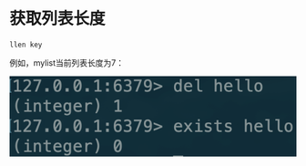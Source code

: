 # 获取列表长度

```text
llen key
```

例如，mylist当前列表长度为7：

![](../../.gitbook/assets/image%20%2824%29.png)

